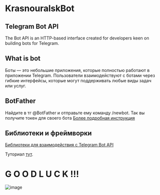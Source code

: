 # KrasnouralskBot

## Telegram Bot API
The Bot API is an HTTP-based interface created for developers keen on building bots for Telegram.

## What is bot
Боты — это небольшие приложения, которые полностью работают в приложении Telegram. Пользователи взаимодействуют с ботами через гибкие интерфейсы, которые могут поддерживать любые виды задач или услуг.

## BotFather
Найдите в тг @BotFather и отправьте ему команду /newbot. Так вы получите токен для своего бота
[Более подробная инструкция](https://core.telegram.org/bots/api#authorizing-your-bot)

## Библиотеки и фреймворки
[Библиотеки для взаимодействия с Telegram Bot API](https://core.telegram.org/bots/samples)

Туториал [тут](https://core.telegram.org/bots/tutorial).


# G  O  O  D    L  U  C  K  !!!
![image](https://github.com/user-attachments/assets/c56397a5-d686-4056-b103-783000e89b92)

